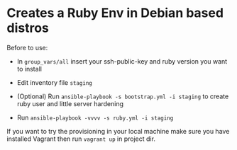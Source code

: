 # Creates a Ruby Env in Debian based distros

Before to use:

- In `group_vars/all` insert your ssh-public-key and ruby version you want to install

- Edit inventory file `staging`

- (Optional) Run `ansible-playbook -s bootstrap.yml -i staging` to create ruby user and little server hardening

- Run `ansible-playbook -vvvv -s ruby.yml -i staging`

If you want to try the provisioning in your local machine make sure you have installed Vagrant then run `vagrant up` in project dir.
